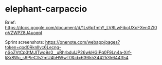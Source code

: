 # elephant-carpaccio

Brief:
https://docs.google.com/document/d/1Ls6pTmhY_LV8LwFiboUXoFXenXZl0qVZWPZ8J4uoqpI

Sprint screenshots:
https://onenote.com/webapp/pages?token=qod0RknIlvc6Lecng-nSoZVtCp3tMJITwo9s0__uRhrbduIJP26wkHGiPq0F9Ln4a-Xrf-lj8r8Wo_s9PleClls2mU4bHWwT0&id=636553442535644354
